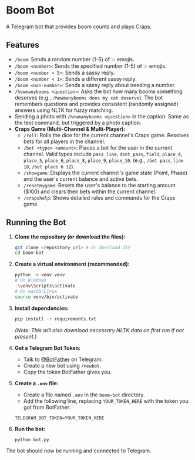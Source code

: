 # Boom Bot

A Telegram bot that provides boom counts and plays Craps.

## Features

*   `/boom`: Sends a random number (1-5) of 💥 emojis.
*   `/boom <number>`: Sends the specified number (1-5) of 💥 emojis.
*   `/boom <number > 5>`: Sends a sassy reply.
*   `/boom <number < 1>`: Sends a different sassy reply.
*   `/boom <non-number>`: Sends a sassy reply about needing a number.
*   `/howmanybooms <question>`: Asks the bot how many booms something deserves (e.g., `/howmanybooms does my cat deserve`). The bot remembers questions and provides consistent (randomly assigned) answers using NLTK for fuzzy matching.
*   Sending a photo with `/howmanybooms <question>` in the caption: Same as the text command, but triggered by a photo caption.
*   **Craps Game (Multi-Channel & Multi-Player):**
    *   `/roll`: Rolls the dice for the current channel's Craps game. Resolves bets for all players in the channel.
    *   `/bet <type> <amount>`: Places a bet for the user in the current channel. Valid types include `pass_line`, `dont_pass`, `field`, `place_4`, `place_5`, `place_6`, `place_8`, `place_9`, `place_10`. (e.g., `/bet pass_line 10`, `/bet place 6 12`).
    *   `/showgame`: Displays the current channel's game state (Point, Phase) and the user's current balance and active bets.
    *   `/resetmygame`: Resets the user's balance to the starting amount ($100) and clears their bets within the current channel.
    *   `/crapshelp`: Shows detailed rules and commands for the Craps game.

## Running the Bot

1.  **Clone the repository (or download the files):**
    ```bash
    git clone <repository_url> # Or download ZIP
    cd boom-bot
    ```

2.  **Create a virtual environment (recommended):**
    ```bash
    python -m venv venv
    # On Windows
    .\venv\Scripts\activate
    # On macOS/Linux
    source venv/bin/activate
    ```

3.  **Install dependencies:**
    ```bash
    pip install -r requirements.txt
    ```
    *(Note: This will also download necessary NLTK data on first run if not present.)*

4.  **Get a Telegram Bot Token:**
    *   Talk to [@BotFather](https://t.me/BotFather) on Telegram.
    *   Create a new bot using `/newbot`.
    *   Copy the token BotFather gives you.

5.  **Create a `.env` file:**
    *   Create a file named `.env` in the `boom-bot` directory.
    *   Add the following line, replacing `YOUR_TOKEN_HERE` with the token you got from BotFather:
      ```
      TELEGRAM_BOT_TOKEN=YOUR_TOKEN_HERE
      ```

6.  **Run the bot:**
    ```bash
    python bot.py
    ```

The bot should now be running and connected to Telegram.